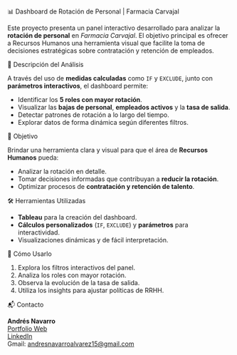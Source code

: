 📊 Dashboard de Rotación de Personal | Farmacia Carvajal

Este proyecto presenta un panel interactivo desarrollado para analizar la **rotación de personal** en *Farmacia Carvajal*. El objetivo principal es ofrecer a Recursos Humanos una herramienta visual que facilite la toma de decisiones estratégicas sobre contratación y retención de empleados.

🧠 Descripción del Análisis

A través del uso de **medidas calculadas** como `IF` y `EXCLUDE`, junto con **parámetros interactivos**, el dashboard permite:

- Identificar los **5 roles con mayor rotación**.
- Visualizar las **bajas de personal**, **empleados activos** y la **tasa de salida**.
- Detectar patrones de rotación a lo largo del tiempo.
- Explorar datos de forma dinámica según diferentes filtros.

🎯 Objetivo

Brindar una herramienta clara y visual para que el área de **Recursos Humanos** pueda:

- Analizar la rotación en detalle.
- Tomar decisiones informadas que contribuyan a **reducir la rotación**.
- Optimizar procesos de **contratación y retención de talento**.

🛠️ Herramientas Utilizadas

- **Tableau** para la creación del dashboard.
- **Cálculos personalizados** (`IF`, `EXCLUDE`) y **parámetros** para interactividad.
- Visualizaciones dinámicas y de fácil interpretación.

🚀 Cómo Usarlo

1. Explora los filtros interactivos del panel.
2. Analiza los roles con mayor rotación.
3. Observa la evolución de la tasa de salida.
4. Utiliza los insights para ajustar políticas de RRHH.

📬 Contacto

**Andrés Navarro**  
[Portfolio Web](https://andres-navarro-portfolio.netlify.app/)  
[LinkedIn](https://www.linkedin.com/in/andr%C3%A9s-navarro77/)  
Gmail: andresnavarroalvarez15@gmail.com
